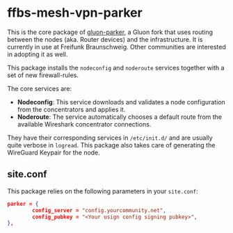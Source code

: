 ffbs-mesh-vpn-parker
======================

This is the core package of [gluon-parker](https://github.com/ffbs/gluon-parker),
a Gluon fork that uses routing between the nodes 
(aka. Router devices) and the infrastructure. 
It is currently in use at Freifunk Braunschweig. 
Other communities are interested in adopting it as well.

This package installs the `nodeconfig` and `noderoute` services together
with a set of new firewall-rules.

The core services are:

* **Nodeconfig**:
  This service downloads and validates a node configuration from
  the concentrators and applies it.
* **Noderoute**:
  The service automatically chooses a default route from the available
  Wireshark concentrator connections.

They have their corresponding services in `/etc/init.d/` and are usually quite verbose
in `logread`.
This package also takes care of generating the WireGuard Keypair for the node.

site.conf
---------

This package relies on the following parameters in your `site.conf`:

```json
parker = {
        config_server = "config.yourcommunity.net",
        config_pubkey = "<Your usign config signing pubkey>",
},
```
